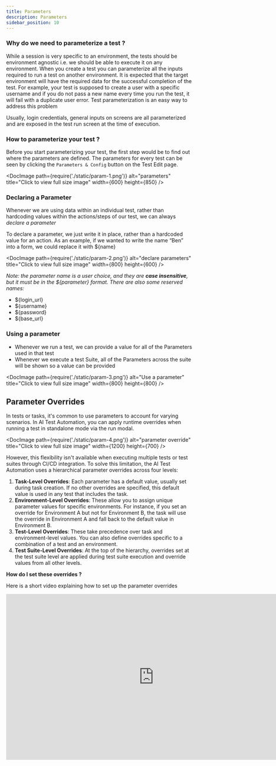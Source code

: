 ```yaml
---
title: Parameters
description: Parameters
sidebar_position: 10
---
```


### Why do we need to parameterize a test ?&#x20;

While a session is very specific to an environment, the tests should be environment agnostic i.e. we should be able to execute it on any environment. When you create a test you can  parameterize all the inputs required to run a test on another environment. It is expected that the target environment will have the required data for the successful completion of the test. For example, your test is supposed to create a user with a specific username and if you do not pass a new name every time you run the test, it will fail with a duplicate user error. Test parameterization is an easy way to address this problem

Usually, login credentials, general inputs on screens are all parameterized and are exposed in the test run screen at the time of execution.&#x20;

### How to parameterize your test ?&#x20;

Before you start parameterizing your test, the first step would be to find out where the parameters are defined. The parameters for every test can be seen by clicking the `Parameters & Config` button on the Test Edit page.

<DocImage
  path={require('./static/param-1.png')}
  alt="parameters"
  title="Click to view full size image"
  width={600}
  height={850}
/>


### Declaring a Parameter

Whenever we are using data within an individual test, rather than hardcoding values within the actions/steps of our test, we can always *declare a parameter*

To declare a parameter, we just write it in place, rather than a hardcoded value for an action. As an example, if we wanted to write the name “Ben” into a form, we could replace it with $\{name}

<DocImage
  path={require('./static/param-2.png')}
  alt="declare parameters"
  title="Click to view full size image"
  width={800}
  height={600}
/>


*Note: the parameter name is a user choice, and they are ***case insensitive***, but it must be in the $\{parameter} format. There are also some reserved names:*

- $\{login\_url}
- $\{username}
- $\{password}
- $\{base\_url}

### Using a parameter

- Whenever we run a test, we can provide a value for all of the Parameters used in that test
- Whenever we execute a test Suite, all of the Parameters across the suite will be shown so a value can be provided&#x20;

<DocImage
  path={require('./static/param-3.png')}
  alt="Use a parameter"
  title="Click to view full size image"
  width={800}
  height={800}
/>

## Parameter Overrides

In tests or tasks, it's common to use parameters to account for varying scenarios. In AI Test Automation, you can apply runtime overrides when running a test in standalone mode via the run modal.&#x20;

<DocImage
  path={require('./static/param-4.png')}
  alt="parameter override"
  title="Click to view full size image"
  width={1200}
  height={700}
/>

However, this flexibility isn't available when executing multiple tests or test suites through CI/CD integration. To solve this limitation, the AI Test Automation uses a  hierarchical parameter overrides across four levels:

1. **Task-Level Overrides**: Each parameter has a default value, usually set during task creation. If no other overrides are specified, this default value is used in any test that includes the task.
2. **Environment-Level Overrides**: These allow you to assign unique parameter values for specific environments. For instance, if you set an override for Environment A but not for Environment B, the task will use the override in Environment A and fall back to the default value in Environment B.
3. **Test-Level Overrides**: These take precedence over task and environment-level values. You can also define overrides specific to a combination of a test and an environment.
4. **Test Suite-Level Overrides**: At the top of the hierarchy, overrides set at the test suite level are applied during test suite execution and override values from all other levels.

**How do I set these overrides ?**

Here is a short video explaining how to set up the parameter overrides&#x20;

<iframe src="https://www.loom.com/embed/a1c91fdb46384284b494167e670ac161?sid=51a1eb56-bd2d-45c3-ae07-d82f82ca3ed9" width="800" height="450" frameborder="0" allowfullscreen></iframe>